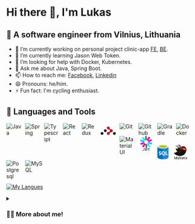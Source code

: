 # Hi there 👋, I'm Lukas

## 👾 A software engineer from Vilnius, Lithuania

- 🔭 I’m currently working on personal project clinic-app [FE](https://github.com/LukasAstrauskas/Clinic-app-FE), [BE](https://github.com/LukasAstrauskas/Clinic-app-BE).
- 🌱 I’m currently learning Jason Web Token.
- 🤔 I’m looking for help with Docker, Kubernetes.
- 💬 Ask me about Java, Spring Boot.
- 📫 How to reach me: [Facebook](https://www.facebook.com/lukas.astrauskas.1/), [Linkedin](https://www.linkedin.com/in/lukas-astrauskas/)
- 😄 Pronouns: he/him.
- ⚡ Fun fact: I'm cycling enthusiast.

<!-- - 👯 I’m looking to collaborate on ... -->

## 🧰 Languages and Tools

<img align="left" alt="Java" width="40px" style="padding-right:10px;" src="https://cdn.jsdelivr.net/gh/devicons/devicon/icons/java/java-original.svg"/>
<img align="left" alt="Spring" width="40px" style="padding-right:10px;" src="https://cdn.jsdelivr.net/gh/devicons/devicon/icons/spring/spring-original.svg" />
<img align="left" alt="Typescript" width="40px" style="padding-right:10px;" src="https://cdn.jsdelivr.net/gh/devicons/devicon/icons/typescript/typescript-original.svg"  />
<img align="left" alt="React" width="40px" style="padding-right:10px;" src="https://cdn.jsdelivr.net/gh/devicons/devicon/icons/react/react-original-wordmark.svg" />
<img align="left" alt="Redux" width="40px" style="padding-right:10px;" src="https://cdn.jsdelivr.net/gh/devicons/devicon/icons/redux/redux-original.svg" />
<img align="left" alt="Router" width="40px" style="padding-right:10px;" src="logo/react-router.svg" />
<img align="left" alt="Git" width="40px" style="padding-right:10px;" src="https://cdn.jsdelivr.net/gh/devicons/devicon/icons/git/git-original-wordmark.svg"  />
<img align="left" alt="Github" width="40px" style="padding-right:10px;" src="https://cdn.jsdelivr.net/gh/devicons/devicon/icons/github/github-original-wordmark.svg" />
<img align="left" alt="Gradle" width="40px" style="padding-right:10px;" src="https://cdn.jsdelivr.net/gh/devicons/devicon/icons/gradle/gradle-plain.svg" />
<img align="left" alt="Docker" width="40px" style="padding-right:10px;" src="https://cdn.jsdelivr.net/gh/devicons/devicon/icons/docker/docker-original-wordmark.svg" />
<img align="left" alt="MaterialUI" width="40px" style="padding-right:10px;" src="https://cdn.jsdelivr.net/gh/devicons/devicon/icons/materialui/materialui-original.svg" />
<img align="left" alt="JWT" width="40px" style="padding-right:10px;" src="logo/jwt.svg" />

<br>

#

<img align="left" alt="SQL" width="30px" style="padding-right:10px;" src="logo/sql.svg" />
<img align="left" alt="SQL" width="42px" style="padding-right:10px;" src="logo/mybatis.svg" />
<img align="left" alt="Postgresql" width="40px" style="padding-right:10px;"  src="https://cdn.jsdelivr.net/gh/devicons/devicon/icons/postgresql/postgresql-original-wordmark.svg" />
<img align="left" alt="MySQL" width="50px" style="padding-right:10px;"  src="https://cdn.jsdelivr.net/gh/devicons/devicon/icons/mysql/mysql-original-wordmark.svg" />

<br>

#

<br>
<br>

[![My Langues](https://github-readme-stats.vercel.app/api/top-langs/?username=LukasAstrauskas&size_weight=0.5&count_weight=0.5&hide=Smarty,shell&theme=solarized-light&layout=compact)](https://github.com/anuraghazra/github-readme-stats)

<details>
<summary><h3>👨‍💻 More about me!</h3></summary>
    Lorem ipsum dolor sit amet consectetur adipisicing elit. Explicabo recusandae
fugiat illo aspernatur adipisci quae at modi debitis vero aliquid. Amet
sapiente, doloremque consectetur maxime expedita asperiores aliquid molestias
ratione.
